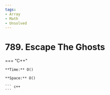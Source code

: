 ```yaml
---
tags:
- Array
- Math
- Unsolved
---
```



# 789. Escape The Ghosts

=== "C++"

    **Time:** O()

    **Space:** O()

    ``` c++
    ```